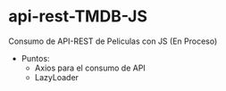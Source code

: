 # api-rest-TMDB-JS
Consumo de API-REST de Peliculas con JS (En Proceso)
* Puntos:
    * Axios para el consumo de API
    * LazyLoader

